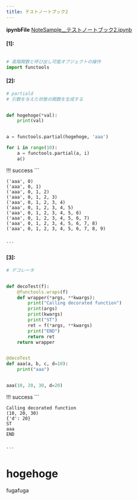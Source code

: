 ```yaml
---
title: テストノートブック2
---
```

**ipynbFile** [NoteSample__テストノートブック2.ipynb](https://github.com/fereria/reincarnation_tech/blob/master/notebooks/NoteSample__テストノートブック2.ipynb)
#### [1]:


```python

# 高階関数と呼び出し可能オブジェクトの操作
import functools


```


#### [2]:


```python
# partiald
# 引数を与えた状態の関数を生成する


def hogehoge(*val):
    print(val)


a = functools.partial(hogehoge, 'aaa')

for i in range(10):
    a = functools.partial(a, i)
    a()

```

!!! success
    ```

    ('aaa', 0)
    ('aaa', 0, 1)
    ('aaa', 0, 1, 2)
    ('aaa', 0, 1, 2, 3)
    ('aaa', 0, 1, 2, 3, 4)
    ('aaa', 0, 1, 2, 3, 4, 5)
    ('aaa', 0, 1, 2, 3, 4, 5, 6)
    ('aaa', 0, 1, 2, 3, 4, 5, 6, 7)
    ('aaa', 0, 1, 2, 3, 4, 5, 6, 7, 8)
    ('aaa', 0, 1, 2, 3, 4, 5, 6, 7, 8, 9)
    

    ```


#### [3]:


```python
# デコレータ


def decoTest(f):
    @functools.wraps(f)
    def wrapper(*args, **kwargs):
        print("Calling decorated function")
        print(args)
        print(kwargs)
        print("ST")
        ret = f(*args, **kwargs)
        print("END")
        return ret
    return wrapper


@decoTest
def aaa(a, b, c, d=10):
    print("aaa")


aaa(10, 20, 30, d=20)


```

!!! success
    ```

    Calling decorated function
    (10, 20, 30)
    {'d': 20}
    ST
    aaa
    END
    

    ```

# hogehoge
fugafuga